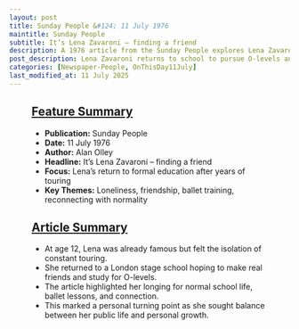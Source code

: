 ```yaml
---
layout: post
title: Sunday People &#124; 11 July 1976
maintitle: Sunday People
subtitle: It’s Lena Zavaroni – finding a friend
description: A 1976 article from the Sunday People explores Lena Zavaroni’s return to school life and her hopes for friendship and normality.
post_description: Lena Zavaroni returns to school to pursue O-levels and ballet, hoping to leave loneliness behind.
categories: [Newspaper-People, OnThisDay11July]
last_modified_at: 11 July 2025
---
```


<figure class="fig3">
  <div class="CardLayout">
    <div class="CardItem">
      <h2 id="infobox1" class="infobox">
        <a href="#infobox1">Feature Summary</a>
      </h2>
      <div class="CardItem split">
        <ul>
          <li><strong>Publication:</strong> Sunday People</li>
          <li><strong>Date:</strong> 11 July 1976</li>
          <li><strong>Author:</strong> Alan Olley</li>
          <li><strong>Headline:</strong> It’s Lena Zavaroni – finding a friend</li>
          <li><strong>Focus:</strong> Lena’s return to formal education after years of touring</li>
          <li><strong>Key Themes:</strong> Loneliness, friendship, ballet training, reconnecting with normality</li>
        </ul>
      </div>
    </div>
  </div>
</figure>

<figure class="fig3">
  <div class="CardLayout">
    <div class="CardItem">
      <h2 id="infobox2" class="infobox">
        <a href="#infobox2">Article Summary</a>
      </h2>
      <div class="CardItem split">
        <ul>
          <li>At age 12, Lena was already famous but felt the isolation of constant touring.</li>
          <li>She returned to a London stage school hoping to make real friends and study for O-levels.</li>
          <li>The article highlighted her longing for normal school life, ballet lessons, and connection.</li>
          <li>This marked a personal turning point as she sought balance between her public life and personal growth.</li>
        </ul>
      </div>
    </div>
  </div>
</figure>

